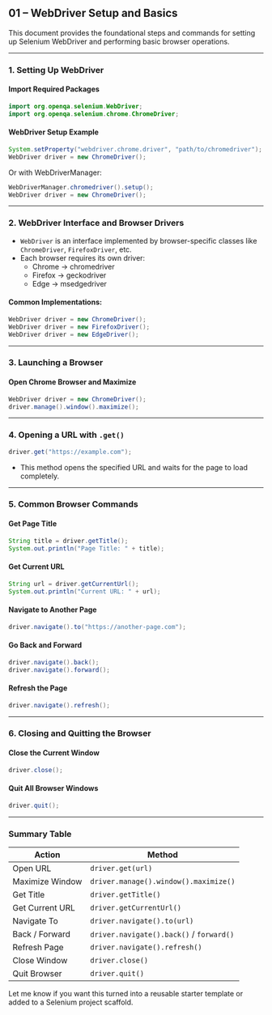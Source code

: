 ## 01 – WebDriver Setup and Basics

This document provides the foundational steps and commands for setting up Selenium WebDriver and performing basic browser operations.

---

### 1. Setting Up WebDriver

#### Import Required Packages
```java
import org.openqa.selenium.WebDriver;
import org.openqa.selenium.chrome.ChromeDriver;
```

#### WebDriver Setup Example
```java
System.setProperty("webdriver.chrome.driver", "path/to/chromedriver");
WebDriver driver = new ChromeDriver();
```

Or with WebDriverManager:
```java
WebDriverManager.chromedriver().setup();
WebDriver driver = new ChromeDriver();
```

---

### 2. WebDriver Interface and Browser Drivers

- `WebDriver` is an interface implemented by browser-specific classes like `ChromeDriver`, `FirefoxDriver`, etc.
- Each browser requires its own driver:
  - Chrome → chromedriver
  - Firefox → geckodriver
  - Edge → msedgedriver

#### Common Implementations:
```java
WebDriver driver = new ChromeDriver();
WebDriver driver = new FirefoxDriver();
WebDriver driver = new EdgeDriver();
```

---

### 3. Launching a Browser

#### Open Chrome Browser and Maximize
```java
WebDriver driver = new ChromeDriver();
driver.manage().window().maximize();
```

---

### 4. Opening a URL with `.get()`

```java
driver.get("https://example.com");
```
- This method opens the specified URL and waits for the page to load completely.

---

### 5. Common Browser Commands

#### Get Page Title
```java
String title = driver.getTitle();
System.out.println("Page Title: " + title);
```

#### Get Current URL
```java
String url = driver.getCurrentUrl();
System.out.println("Current URL: " + url);
```

#### Navigate to Another Page
```java
driver.navigate().to("https://another-page.com");
```

#### Go Back and Forward
```java
driver.navigate().back();
driver.navigate().forward();
```

#### Refresh the Page
```java
driver.navigate().refresh();
```

---

### 6. Closing and Quitting the Browser

#### Close the Current Window
```java
driver.close();
```

#### Quit All Browser Windows
```java
driver.quit();
```

---

### Summary Table

| Action                | Method                        |
|-----------------------|-------------------------------|
| Open URL              | `driver.get(url)`             |
| Maximize Window       | `driver.manage().window().maximize()` |
| Get Title             | `driver.getTitle()`           |
| Get Current URL       | `driver.getCurrentUrl()`      |
| Navigate To           | `driver.navigate().to(url)`   |
| Back / Forward        | `driver.navigate().back()` / `forward()` |
| Refresh Page          | `driver.navigate().refresh()` |
| Close Window          | `driver.close()`              |
| Quit Browser          | `driver.quit()`               |

Let me know if you want this turned into a reusable starter template or added to a Selenium project scaffold.
